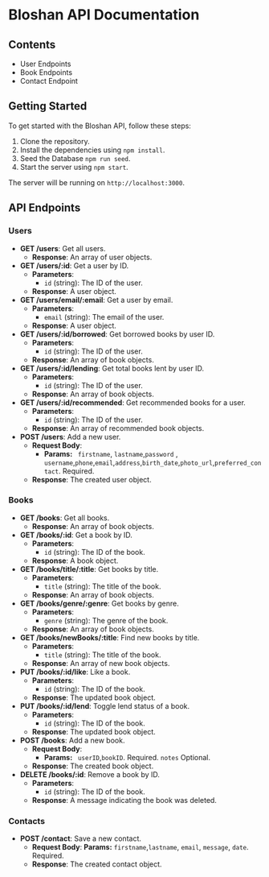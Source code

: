 # Bloshan API Documentation

## Contents
  - User Endpoints
  - Book Endpoints
  - Contact Endpoint
    
## Getting Started

To get started with the Bloshan API, follow these steps:

1. Clone the repository.
2. Install the dependencies using `npm install`.
3. Seed the Database `npm run seed`.
4. Start the server using `npm start`.

The server will be running on `http://localhost:3000`.

## API Endpoints

### Users

- **GET /users**: Get all users.
  - **Response**: An array of user objects.
- **GET /users/:id**: Get a user by ID.
  - **Parameters**: 
    - `id` (string): The ID of the user.
  - **Response**: A user object.
- **GET /users/email/:email**: Get a user by email.
  - **Parameters**: 
    - `email` (string): The email of the user.
  - **Response**: A user object.
- **GET /users/:id/borrowed**: Get borrowed books by user ID.
  - **Parameters**: 
    - `id` (string): The ID of the user.
  - **Response**: An array of book objects.
- **GET /users/:id/lending**: Get total books lent by user ID.
  - **Parameters**: 
    - `id` (string): The ID of the user.
  - **Response**: An array of book objects.
- **GET /users/:id/recommended**: Get recommended books for a user.
  - **Parameters**: 
    - `id` (string): The ID of the user.
  - **Response**: An array of recommended book objects.
- **POST /users**: Add a new user.
  - **Request Body**:
    - **Params:** ` firstname`, `lastname`,`password` , `username`,`phone`,`email`,`address`,`birth_date`,`photo_url`,`preferred_contact`. Required.
  - **Response**: The created user object.

### Books

- **GET /books**: Get all books.
  - **Response**: An array of book objects.
- **GET /books/:id**: Get a book by ID.
  - **Parameters**: 
    - `id` (string): The ID of the book.
  - **Response**: A book object.
- **GET /books/title/:title**: Get books by title.
  - **Parameters**: 
    - `title` (string): The title of the book.
  - **Response**: An array of book objects.
- **GET /books/genre/:genre**: Get books by genre.
  - **Parameters**: 
    - `genre` (string): The genre of the book.
  - **Response**: An array of book objects.
- **GET /books/newBooks/:title**: Find new books by title.
  - **Parameters**: 
    - `title` (string): The title of the book.
  - **Response**: An array of new book objects.
- **PUT /books/:id/like**: Like a book.
  - **Parameters**: 
    - `id` (string): The ID of the book.
  - **Response**: The updated book object.
- **PUT /books/:id/lend**: Toggle lend status of a book.
  - **Parameters**: 
    - `id` (string): The ID of the book.
  - **Response**: The updated book object.
- **POST /books**: Add a new book.
  - **Request Body**:
    - **Params:** ` userID`,`bookID`. Required. `notes` Optional.
  - **Response**: The created book object.
- **DELETE /books/:id**: Remove a book by ID.
  - **Parameters**: 
    - `id` (string): The ID of the book.
  - **Response**: A message indicating the book was deleted.

### Contacts

- **POST /contact**: Save a new contact.
  - **Request Body**:
    **Params:** `firstname`,`lastname`, `email`, `message`, `date`. Required.
  - **Response**: The created contact object.
